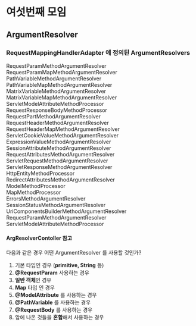 # 여섯번째 모임

## ArgumentResolver 

### RequestMappingHandlerAdapter 에 정의된 ArgumentResolvers

RequestParamMethodArgumentResolver<br>
RequestParamMapMethodArgumentResolver<br>
PathVariableMethodArgumentResolver<br>
PathVariableMapMethodArgumentResolver<br>
MatrixVariableMethodArgumentResolver<br>
MatrixVariableMapMethodArgumentResolver<br>
ServletModelAttributeMethodProcessor<br>
RequestResponseBodyMethodProcessor<br>
RequestPartMethodArgumentResolver<br>
RequestHeaderMethodArgumentResolver<br>
RequestHeaderMapMethodArgumentResolver<br>
ServletCookieValueMethodArgumentResolver<br>
ExpressionValueMethodArgumentResolver<br>
SessionAttributeMethodArgumentResolver<br>
RequestAttributesMethodArgumentResolver<br>
ServletRequestMethodArgumentResolver<br>
ServletResponseMethodArgumentResolver<br>
HttpEntityMethodProcessor<br>
RedirectAttributesMethodArgumentResolver<br>
ModelMethodProcessor<br>
MapMethodProcessor<br>
ErrorsMethodArgumentResolver<br>
SessionStatusMethodArgumentResolver<br>
UriComponentsBuilderMethodArgumentResolver<br>
RequestParamMethodArgumentResolver<br>
ServletModelAttributeMethodProcessor<br>

#### ArgResolverContoller 참고

다음과 같은 경우 어떤 ArgumentResolver 를 사용할 것인가?

1. 기본 타입인 경우 (**primitive, String** 등)
2. **@RequestParam** 사용하는 경우
3. **일반 객체**인 경우
4. **Map** 타입 인 경우
5. **@ModelAttribute** 를 사용하는 경우
6. **@PathVariable** 를 사용하는 경우
7. **@RequestBody** 를 사용하는 경우
8. 앞에 나온 것들을 **혼합**해서 사용하는 경우
